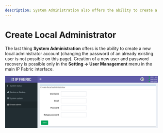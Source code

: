 ```yaml
---
description: System Administration also offers the ability to create a new local administrator account.
---
```


# Create Local Administrator

The last thing **System Administration** offers is the ability to create a new local administrator account (changing the password of an already existing user is not possible on this page). Creation of a new user and password recovery is possible only in the **Setting → User Management** menu in the main IP Fabric interface.

![create local administrator](create_local_administrator.png)
